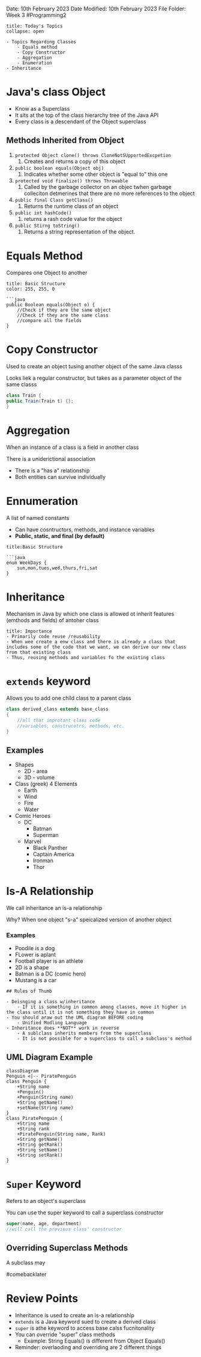 Date: 10th February 2023
Date Modified: 10th February 2023
File Folder: Week 3
#Programming2 

```ad-abstract
title: Today's Topics
collapse: open

- Topics Regarding Classes
	- Equals method
	- Copy Constructor
	- Aggregation
	- Enumeration
- Inheritance

```


# Java's class Object

- Know as a Superclass
- It sits at the top of the class hierarchy tree of the Java API
- Every class is a descendant of the Object superclass

## Methods Inherited from Object

1. `protected Object clone() throws CloneNotSUpportedExcpetion`
	1. Creates and returns a copy of this object
2. `public boolean equals(Object obj)`
	1. Indicates whether some other object is "equal to" this one
3. `protected void finalize() throws Throwable`
	1. Called by the garbage collector on an objec twhen garbage colleciton detmerines that there are no more references to the object
4. `public final Class getClass()`
	1. Returns the runtime class of an object
5. `public int hashCode()`
	1. returns a rash code value for the object
6. `public Stirng toString()`
	1. Returns a string representation of the object.

# Equals Method

Compares one Object to another

```ad-summary
title: Basic Structure
color: 255, 255, 0

```java
public Boolean equals(Object o) {
	//Check if they are the same object
	//Check if they are the same class
	//compare all the fields
}

```

# Copy Constructor

Used to create an object tusing another object of the same Java classs

Looks liek a regular constructor, but takes as a parameter object of the same classs

```java
class Train {
public Train(Train t) {};
}
```

# Aggregation

When an instance of a class is a field in another class

There is a uniderictional association

- There is a "has  a" relationship
- Both entities can survive individually

# Ennumeration

A list of named constants

- Can have cosntructors, methods, and instance variables
- **Public, static, and final (by default)**

```ad-summary
title:Basic Structure

```java
enum WeekDays {
	sun,mon,tues,wed,thurs,fri,sat
}
```


# Inheritance

Mechanism in Java by which one class is allowed ot inherit features (emthods and fields) of antoher class


```ad-important
title: Importance
- Primarily code reuse /reusability
- When wee create a enw class and there is already a class that includes some of the code that we want, we can derive our new class from that existing class
- Thus, reusing methods and variables fo the existing class
```

# `extends` keyword

Allows you to add one child class to a parent class

```java
class derived_class extends base_class
{
	//all that improtant class code
	//variables, construcotrs, methods, etc.
}
```

## Examples

- Shapes
	- 2D - area
	- 3D - volume
- Class (greek) 4 Elements
	- Earth
	- Wind
	- Fire
	- Water
- Comic Heroes
	- DC
		- Batman
		- Superman
	- Marvel
		- Black Panther
		- Captain America
		- Ironman
		- Thor

# Is-A Relationship

We call inheritance an is-a relationship

Why? When one object "s-a" speicalized version of another object

### Examples

- Poodile is a dog
- FLower is  aplant
- Football player is an athlete
- 2D is a shape
- Batman is a DC (comic hero)
- Mustang is a car

```ad-note
## Rules of Thumb

- Deisnging a class w/inheritance
	- If it is something in common among classes, move it higher in the class until it is not something they have in common
- You should araw out the UML diagram BEFORE coding
	- Unified Modling Language
- Inheritance does **NOT** work in reverse
	- A sublclass inherits members from the superclass
	- It is not possible for a superclass to call a subclass's method
```


## UML Diagram Example

```mermaid
classDiagram
Penguin <|-- PiratePenguin
class Penguin {
    +String name
    +Penguin()
    +Penguin(String name)
    +String getName() 
    +setName(String name)
}
class PiratePenguin {
	+String name
	+String rank
	+PiratePenguin(String name, Rank)
	+String getName()
	+String getRank()
	+String setName()
	+String setRank()
}

```


# `Super` Keyword

Refers to an object's superclass

You can use the super keyword to call a superclass constructor

```java
super(name, age, department)
//will call the previous class' constructor
```

## Overriding Superclass Methods

A subclass may

#comebacklater

# Review Points

- Inheritance is used to create an is-a relationship
- `extends` is a Java keyword sued to create a derived class
- `super` is athe keyword to access base calss fucnitonality
- You can override "super" class methods
	- Example: String Equals() is different from Object Equals()
- Reminder: overlaoding and overriding are 2 different things